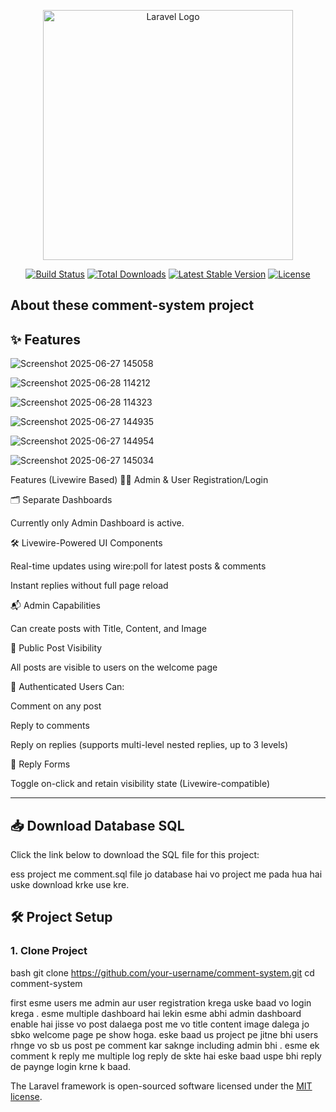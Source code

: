 <p align="center"><a href="https://laravel.com" target="_blank"><img src="https://raw.githubusercontent.com/laravel/art/master/logo-lockup/5%20SVG/2%20CMYK/1%20Full%20Color/laravel-logolockup-cmyk-red.svg" width="400" alt="Laravel Logo"></a></p>

<p align="center">
<a href="https://github.com/laravel/framework/actions"><img src="https://github.com/laravel/framework/workflows/tests/badge.svg" alt="Build Status"></a>
<a href="https://packagist.org/packages/laravel/framework"><img src="https://img.shields.io/packagist/dt/laravel/framework" alt="Total Downloads"></a>
<a href="https://packagist.org/packages/laravel/framework"><img src="https://img.shields.io/packagist/v/laravel/framework" alt="Latest Stable Version"></a>
<a href="https://packagist.org/packages/laravel/framework"><img src="https://img.shields.io/packagist/l/laravel/framework" alt="License"></a>
</p>

## About these comment-system project

## ✨ Features
![Screenshot 2025-06-27 145058](https://github.com/user-attachments/assets/0f55e734-7005-4128-a162-ebc6029baed0)

![Screenshot 2025-06-28 114212](https://github.com/user-attachments/assets/0cba6b01-796f-431b-9803-70008610902f)

![Screenshot 2025-06-28 114323](https://github.com/user-attachments/assets/9b9bc3d8-dbc1-4abc-8b3c-5e2fefff96c2)


![Screenshot 2025-06-27 144935](https://github.com/user-attachments/assets/ac0e17c7-c179-4461-95de-a2136fc66ed7)

![Screenshot 2025-06-27 144954](https://github.com/user-attachments/assets/8ee6e0e5-9320-4169-98c9-3beec72f262c)

![Screenshot 2025-06-27 145034](https://github.com/user-attachments/assets/599f83ba-74a7-4e02-8d96-0a5426fb0a04)




Features (Livewire Based)
🧑‍💼 Admin & User Registration/Login

🗂️ Separate Dashboards

Currently only Admin Dashboard is active.

🛠️ Livewire-Powered UI Components

Real-time updates using wire:poll for latest posts & comments

Instant replies without full page reload

📬 Admin Capabilities

Can create posts with Title, Content, and Image

📰 Public Post Visibility

All posts are visible to users on the welcome page

💬 Authenticated Users Can:

Comment on any post

Reply to comments

Reply on replies (supports multi-level nested replies, up to 3 levels)

📌 Reply Forms

Toggle on-click and retain visibility state (Livewire-compatible)


---


## 📥 Download Database SQL

Click the link below to download the SQL file for this project:

ess project me comment.sql file jo database hai vo project me pada hua hai uske download krke use kre.

## 🛠️ Project Setup

### 1. Clone Project

bash
git clone https://github.com/your-username/comment-system.git
cd comment-system

first esme users me admin aur user registration krega uske baad vo login krega . esme multiple dashboard hai lekin esme abhi admin 
dashboard enable hai jisse vo post dalaega post me vo title content image dalega jo sbko welcome page pe show hoga.
eske baad us project pe jitne bhi users rhnge vo sb us post pe comment kar saknge including admin bhi . esme ek comment k reply me
multiple log reply de skte hai eske baad uspe bhi reply de paynge login krne k baad.


The Laravel framework is open-sourced software licensed under the [MIT license](https://opensource.org/licenses/MIT).

